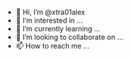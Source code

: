 - 👋 Hi, I’m @xtra01alex
- 👀 I’m interested in ...
- 🌱 I’m currently learning ...
- 💞️ I’m looking to collaborate on ...
- 📫 How to reach me ...

<!---
xtra01alex/xtra01alex is a ✨ special ✨ repository because its `README.md` (this file) appears on your GitHub profile.
You can click the Preview link to take a look at your changes.
--->
